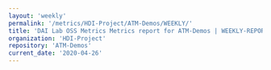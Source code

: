 ```yaml
---
layout: 'weekly'
permalink: '/metrics/HDI-Project/ATM-Demos/WEEKLY/'
title: 'DAI Lab OSS Metrics Metrics report for ATM-Demos | WEEKLY-REPORT-2020-04-26'
organization: 'HDI-Project'
repository: 'ATM-Demos'
current_date: '2020-04-26'
---
```

